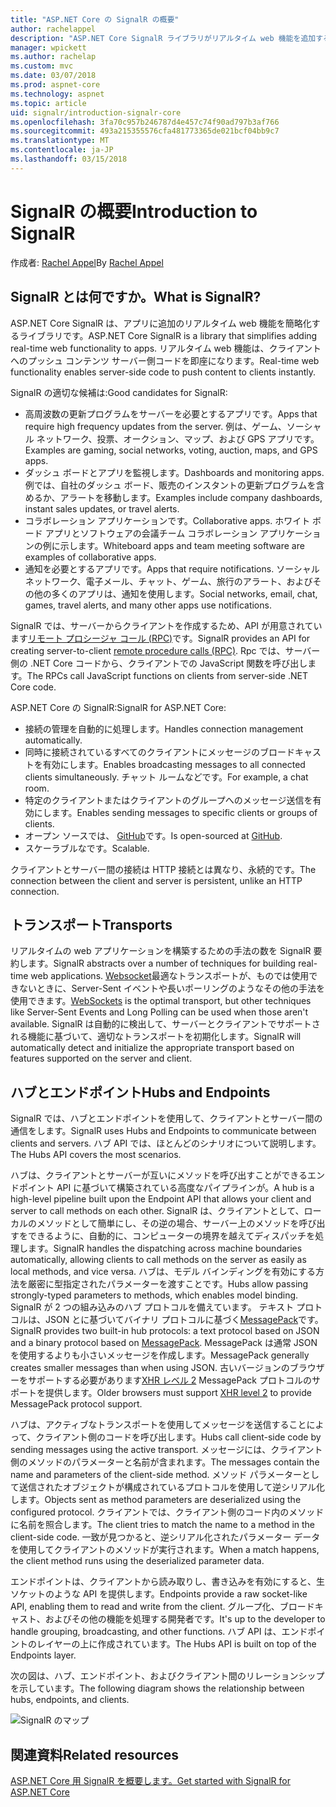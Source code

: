```yaml
---
title: "ASP.NET Core の SignalR の概要"
author: rachelappel
description: "ASP.NET Core SignalR ライブラリがリアルタイム web 機能を追加するアプリを簡略化する方法について説明します。"
manager: wpickett
ms.author: rachelap
ms.custom: mvc
ms.date: 03/07/2018
ms.prod: aspnet-core
ms.technology: aspnet
ms.topic: article
uid: signalr/introduction-signalr-core
ms.openlocfilehash: 3fa70c957b246787d4e457c74f90ad797b3af766
ms.sourcegitcommit: 493a215355576cfa481773365de021bcf04bb9c7
ms.translationtype: MT
ms.contentlocale: ja-JP
ms.lasthandoff: 03/15/2018
---
```

# <a name="introduction-to-signalr"></a><span data-ttu-id="a8920-103">SignalR の概要</span><span class="sxs-lookup"><span data-stu-id="a8920-103">Introduction to SignalR</span></span>

<span data-ttu-id="a8920-104">作成者: [Rachel Appel](https://twitter.com/rachelappel)</span><span class="sxs-lookup"><span data-stu-id="a8920-104">By [Rachel Appel](https://twitter.com/rachelappel)</span></span>

## <a name="what-is-signalr"></a><span data-ttu-id="a8920-105">SignalR とは何ですか。</span><span class="sxs-lookup"><span data-stu-id="a8920-105">What is SignalR?</span></span>

<span data-ttu-id="a8920-106">ASP.NET Core SignalR は、アプリに追加のリアルタイム web 機能を簡略化するライブラリです。</span><span class="sxs-lookup"><span data-stu-id="a8920-106">ASP.NET Core SignalR is a library that simplifies adding real-time web functionality to apps.</span></span> <span data-ttu-id="a8920-107">リアルタイム web 機能は、クライアントへのプッシュ コンテンツ サーバー側コードを即座になります。</span><span class="sxs-lookup"><span data-stu-id="a8920-107">Real-time web functionality enables server-side code to push content to clients instantly.</span></span>

<span data-ttu-id="a8920-108">SignalR の適切な候補は:</span><span class="sxs-lookup"><span data-stu-id="a8920-108">Good candidates for SignalR:</span></span>

* <span data-ttu-id="a8920-109">高周波数の更新プログラムをサーバーを必要とするアプリです。</span><span class="sxs-lookup"><span data-stu-id="a8920-109">Apps that require high frequency updates from the server.</span></span> <span data-ttu-id="a8920-110">例は、ゲーム、ソーシャル ネットワーク、投票、オークション、マップ、および GPS アプリです。</span><span class="sxs-lookup"><span data-stu-id="a8920-110">Examples are gaming, social networks, voting, auction, maps, and GPS apps.</span></span>
* <span data-ttu-id="a8920-111">ダッシュ ボードとアプリを監視します。</span><span class="sxs-lookup"><span data-stu-id="a8920-111">Dashboards and monitoring apps.</span></span> <span data-ttu-id="a8920-112">例では、自社のダッシュ ボード、販売のインスタントの更新プログラムを含めるか、アラートを移動します。</span><span class="sxs-lookup"><span data-stu-id="a8920-112">Examples include company dashboards, instant sales updates, or travel alerts.</span></span>
* <span data-ttu-id="a8920-113">コラボレーション アプリケーションです。</span><span class="sxs-lookup"><span data-stu-id="a8920-113">Collaborative apps.</span></span> <span data-ttu-id="a8920-114">ホワイト ボード アプリとソフトウェアの会議チーム コラボレーション アプリケーションの例に示します。</span><span class="sxs-lookup"><span data-stu-id="a8920-114">Whiteboard apps and team meeting software are examples of collaborative apps.</span></span>
* <span data-ttu-id="a8920-115">通知を必要とするアプリです。</span><span class="sxs-lookup"><span data-stu-id="a8920-115">Apps that require notifications.</span></span> <span data-ttu-id="a8920-116">ソーシャル ネットワーク、電子メール、チャット、ゲーム、旅行のアラート、およびその他の多くのアプリは、通知を使用します。</span><span class="sxs-lookup"><span data-stu-id="a8920-116">Social networks, email, chat, games, travel alerts, and many other apps use notifications.</span></span>

<span data-ttu-id="a8920-117">SignalR では、サーバーからクライアントを作成するため、API が用意されています[リモート プロシージャ コール (RPC)](https://wikipedia.org/wiki/Remote_procedure_call)です。</span><span class="sxs-lookup"><span data-stu-id="a8920-117">SignalR provides an API for creating server-to-client [remote procedure calls (RPC)](https://wikipedia.org/wiki/Remote_procedure_call).</span></span> <span data-ttu-id="a8920-118">Rpc では、サーバー側の .NET Core コードから、クライアントでの JavaScript 関数を呼び出します。</span><span class="sxs-lookup"><span data-stu-id="a8920-118">The RPCs call JavaScript functions on clients from server-side .NET Core code.</span></span>

<span data-ttu-id="a8920-119">ASP.NET Core の SignalR:</span><span class="sxs-lookup"><span data-stu-id="a8920-119">SignalR for ASP.NET Core:</span></span>

* <span data-ttu-id="a8920-120">接続の管理を自動的に処理します。</span><span class="sxs-lookup"><span data-stu-id="a8920-120">Handles connection management automatically.</span></span>
* <span data-ttu-id="a8920-121">同時に接続されているすべてのクライアントにメッセージのブロードキャストを有効にします。</span><span class="sxs-lookup"><span data-stu-id="a8920-121">Enables broadcasting messages to all connected clients simultaneously.</span></span> <span data-ttu-id="a8920-122">チャット ルームなどです。</span><span class="sxs-lookup"><span data-stu-id="a8920-122">For example, a chat room.</span></span>
* <span data-ttu-id="a8920-123">特定のクライアントまたはクライアントのグループへのメッセージ送信を有効にします。</span><span class="sxs-lookup"><span data-stu-id="a8920-123">Enables sending messages to specific clients or groups of clients.</span></span>
* <span data-ttu-id="a8920-124">オープン ソースでは、 [GitHub](https://github.com/aspnet/signalr)です。</span><span class="sxs-lookup"><span data-stu-id="a8920-124">Is open-sourced at [GitHub](https://github.com/aspnet/signalr).</span></span>
* <span data-ttu-id="a8920-125">スケーラブルなです。</span><span class="sxs-lookup"><span data-stu-id="a8920-125">Scalable.</span></span>

<span data-ttu-id="a8920-126">クライアントとサーバー間の接続は HTTP 接続とは異なり、永続的です。</span><span class="sxs-lookup"><span data-stu-id="a8920-126">The connection between the client and server is persistent, unlike an HTTP connection.</span></span>

## <a name="transports"></a><span data-ttu-id="a8920-127">トランスポート</span><span class="sxs-lookup"><span data-stu-id="a8920-127">Transports</span></span>

<span data-ttu-id="a8920-128">リアルタイムの web アプリケーションを構築するための手法の数を SignalR 要約します。</span><span class="sxs-lookup"><span data-stu-id="a8920-128">SignalR abstracts over a number of techniques for building real-time web applications.</span></span> <span data-ttu-id="a8920-129">[Websocket](https://tools.ietf.org/html/rfc7118)最適なトランスポートが、ものでは使用できないときに、Server-Sent イベントや長いポーリングのようなその他の手法を使用できます。</span><span class="sxs-lookup"><span data-stu-id="a8920-129">[WebSockets](https://tools.ietf.org/html/rfc7118) is the optimal transport, but other techniques like Server-Sent Events and Long Polling can be used when those aren't available.</span></span> <span data-ttu-id="a8920-130">SignalR は自動的に検出して、サーバーとクライアントでサポートされる機能に基づいて、適切なトランスポートを初期化します。</span><span class="sxs-lookup"><span data-stu-id="a8920-130">SignalR will automatically detect and initialize the appropriate transport based on features supported on the server and client.</span></span>

## <a name="hubs-and-endpoints"></a><span data-ttu-id="a8920-131">ハブとエンドポイント</span><span class="sxs-lookup"><span data-stu-id="a8920-131">Hubs and Endpoints</span></span>

<span data-ttu-id="a8920-132">SignalR では、ハブとエンドポイントを使用して、クライアントとサーバー間の通信をします。</span><span class="sxs-lookup"><span data-stu-id="a8920-132">SignalR uses Hubs and Endpoints to communicate between clients and servers.</span></span> <span data-ttu-id="a8920-133">ハブ API では、ほとんどのシナリオについて説明します。</span><span class="sxs-lookup"><span data-stu-id="a8920-133">The Hubs API covers the most scenarios.</span></span>

<span data-ttu-id="a8920-134">ハブは、クライアントとサーバーが互いにメソッドを呼び出すことができるエンドポイント API に基づいて構築されている高度なパイプラインが。</span><span class="sxs-lookup"><span data-stu-id="a8920-134">A hub is a high-level pipeline built upon the Endpoint API that allows your client and server to call methods on each other.</span></span> <span data-ttu-id="a8920-135">SignalR は、クライアントとして、ローカルのメソッドとして簡単にし、その逆の場合、サーバー上のメソッドを呼び出すをできるように、自動的に、コンピューターの境界を越えてディスパッチを処理します。</span><span class="sxs-lookup"><span data-stu-id="a8920-135">SignalR handles the dispatching across machine boundaries automatically, allowing clients to call methods on the server as easily as local methods, and vice versa.</span></span> <span data-ttu-id="a8920-136">ハブは、モデル バインディングを有効にする方法を厳密に型指定されたパラメーターを渡すことです。</span><span class="sxs-lookup"><span data-stu-id="a8920-136">Hubs allow passing strongly-typed parameters to methods, which enables model binding.</span></span> <span data-ttu-id="a8920-137">SignalR が 2 つの組み込みのハブ プロトコルを備えています。 テキスト プロトコルは、JSON とに基づいてバイナリ プロトコルに基づく[MessagePack](https://msgpack.org/)です。</span><span class="sxs-lookup"><span data-stu-id="a8920-137">SignalR provides two built-in hub protocols: a text protocol based on JSON and a binary protocol based on [MessagePack](https://msgpack.org/).</span></span>  <span data-ttu-id="a8920-138">MessagePack は通常 JSON を使用するよりも小さいメッセージを作成します。</span><span class="sxs-lookup"><span data-stu-id="a8920-138">MessagePack generally creates smaller messages than when using JSON.</span></span> <span data-ttu-id="a8920-139">古いバージョンのブラウザーをサポートする必要があります[XHR レベル 2](https://caniuse.com/#feat=xhr2) MessagePack プロトコルのサポートを提供します。</span><span class="sxs-lookup"><span data-stu-id="a8920-139">Older browsers must support [XHR level 2](https://caniuse.com/#feat=xhr2) to provide MessagePack protocol support.</span></span>

<span data-ttu-id="a8920-140">ハブは、アクティブなトランスポートを使用してメッセージを送信することによって、クライアント側のコードを呼び出します。</span><span class="sxs-lookup"><span data-stu-id="a8920-140">Hubs call client-side code by sending messages using the active transport.</span></span> <span data-ttu-id="a8920-141">メッセージには、クライアント側のメソッドのパラメーターと名前が含まれます。</span><span class="sxs-lookup"><span data-stu-id="a8920-141">The messages contain the name and parameters of the client-side method.</span></span> <span data-ttu-id="a8920-142">メソッド パラメーターとして送信されたオブジェクトが構成されているプロトコルを使用して逆シリアル化します。</span><span class="sxs-lookup"><span data-stu-id="a8920-142">Objects sent as method parameters are deserialized using the configured protocol.</span></span> <span data-ttu-id="a8920-143">クライアントでは、クライアント側のコード内のメソッドに名前を照合します。</span><span class="sxs-lookup"><span data-stu-id="a8920-143">The client tries to match the name to a method in the client-side code.</span></span> <span data-ttu-id="a8920-144">一致が見つかると、逆シリアル化されたパラメーター データを使用してクライアントのメソッドが実行されます。</span><span class="sxs-lookup"><span data-stu-id="a8920-144">When a match happens, the client method runs using the deserialized parameter data.</span></span>

<span data-ttu-id="a8920-145">エンドポイントは、クライアントから読み取りし、書き込みを有効にすると、生ソケットのような API を提供します。</span><span class="sxs-lookup"><span data-stu-id="a8920-145">Endpoints provide a raw socket-like API, enabling them to read and write from the client.</span></span> <span data-ttu-id="a8920-146">グループ化、ブロードキャスト、およびその他の機能を処理する開発者です。</span><span class="sxs-lookup"><span data-stu-id="a8920-146">It's up to the developer to handle grouping, broadcasting, and other functions.</span></span> <span data-ttu-id="a8920-147">ハブ API は、エンドポイントのレイヤーの上に作成されています。</span><span class="sxs-lookup"><span data-stu-id="a8920-147">The Hubs API is built on top of the Endpoints layer.</span></span>

<span data-ttu-id="a8920-148">次の図は、ハブ、エンドポイント、およびクライアント間のリレーションシップを示しています。</span><span class="sxs-lookup"><span data-stu-id="a8920-148">The following diagram shows the relationship between hubs, endpoints, and clients.</span></span>

![SignalR のマップ](introduction-signalr-core/_static/signalr-core-architecture.png)

## <a name="related-resources"></a><span data-ttu-id="a8920-150">関連資料</span><span class="sxs-lookup"><span data-stu-id="a8920-150">Related resources</span></span>

[<span data-ttu-id="a8920-151">ASP.NET Core 用 SignalR を概要します。</span><span class="sxs-lookup"><span data-stu-id="a8920-151">Get started with SignalR for ASP.NET Core</span></span>](xref:signalr/get-started-signalr-core)
